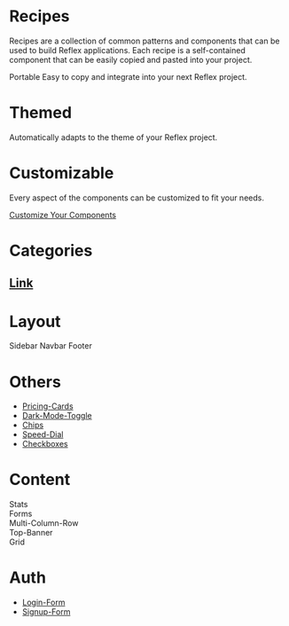 # Recipes

Recipes are a collection of common patterns and components that can be used to build Reflex applications. Each recipe is a self-contained component that can be easily copied and pasted into your project.

<div class="rt-Box flex flex-col border gap-2 border-slate-5 rounded-xl bg-slate-1 shadow-large overflow-hidden px-4 py-2">

Portable
Easy to copy and integrate into your next Reflex project.

# Themed
Automatically adapts to the theme of your Reflex project.

# Customizable
Every aspect of the components can be customized to fit your needs.

[Customize Your Components](https://reflex.dev/docs/recipes/#categories)

# Categories

## [Link](#)

<div>
<div class="flex flex-col border border-slate-5 rounded-xl bg-slate-2 shadow-large overflow-hidden">
<div class="px-4 py-2 flex flex-row !text-slate-12 gap-3 items-center justify-between"></div>
</div>
</div>

# Layout

Sidebar
Navbar
Footer

# Others

- [Pricing-Cards](/docs/recipes/others/pricing-cards/)
- [Dark-Mode-Toggle](/docs/recipes/others/dark-mode-toggle/)
- [Chips](/docs/recipes/others/chips/)
- [Speed-Dial](/docs/recipes/others/speed-dial/)
- [Checkboxes](/docs/recipes/others/checkboxes/)

# Content

Stats  
Forms  
Multi-Column-Row  
Top-Banner  
Grid

# Auth

* [Login-Form](/docs/recipes/auth/login-form/)
* [Signup-Form](/docs/recipes/auth/signup-form/)